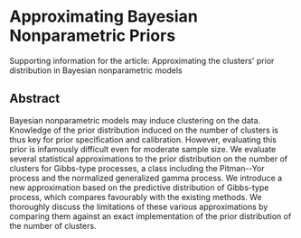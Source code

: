 # Approximating Bayesian Nonparametric Priors
Supporting information for the article: Approximating the clusters' prior distribution in Bayesian nonparametric models

## Abstract 
Bayesian nonparametric models may induce clustering on the data.
Knowledge of the prior distribution induced on the number of clusters is thus key for prior specification
and calibration. However, evaluating this prior is infamously difficult even for moderate sample size.
We evaluate several statistical approximations to the prior distribution on the number of clusters for
Gibbs-type processes, a class including the Pitman--Yor process and the normalized generalized gamma
process.
We introduce a new approximation based on the predictive distribution of Gibbs-type process, which
compares favourably with the existing methods.
We thoroughly discuss the limitations of these various approximations by comparing them against an
exact implementation of the prior distribution of the number of clusters.
